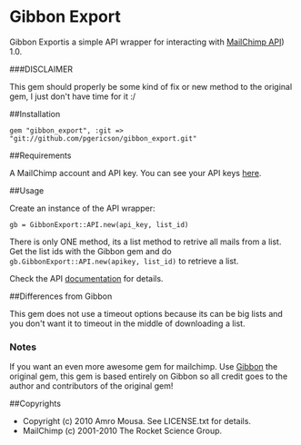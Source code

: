 # Gibbon Export

Gibbon Exportis a simple API wrapper for interacting with [MailChimp API](http://apidocs.mailchimp.com/export/)) 1.0.

###DISCLAIMER

This gem should properly be some kind of fix or new method to the original gem, I just don't have time for it :/

##Installation

    gem "gibbon_export", :git => "git://github.com/pgericson/gibbon_export.git"

##Requirements

A MailChimp account and API key. You can see your API keys [here](http://admin.mailchimp.com/account/api).

##Usage

Create an instance of the API wrapper:

    gb = GibbonExport::API.new(api_key, list_id)

There is only ONE method, its a list method to retrive all mails from a list. Get the list ids with the Gibbon gem and do `gb.GibbonExport::API.new(apikey, list_id)` to retrieve a list.

Check the API [documentation](http://apidocs.mailchimp.com/export/) for details.

##Differences from Gibbon

This gem does not use a timeout options because its can be big lists and you don't want it to timeout in the middle of downloading a list.

### Notes

If you want an even more awesome gem for mailchimp. Use [Gibbon](https://github.com/amro/gibbon) the original gem, this gem is based entirely on Gibbon so all credit goes to the author and contributors of the original gem!

##Copyrights

* Copyright (c) 2010 Amro Mousa. See LICENSE.txt for details.
* MailChimp (c) 2001-2010 The Rocket Science Group.
